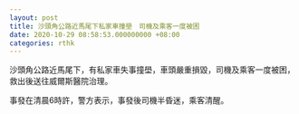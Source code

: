 ```yaml
---
layout: post
title: 沙頭角公路近馬尾下私家車撞壆　司機及乘客一度被困
date: 2020-10-29 08:58:53.000000000 +08:00
categories: rthk
---
```


沙頭角公路近馬尾下，有私家車失事撞壆，車頭嚴重損毀，司機及乘客一度被困，救出後送往威爾斯醫院治理。

事發在清晨6時許，警方表示，事發後司機半昏迷，乘客清醒。
